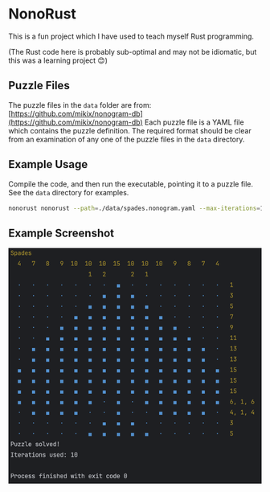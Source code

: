 # NonoRust
This is a fun project which I have used to teach myself Rust programming.

(The Rust code here is probably sub-optimal and may not be idiomatic, but this was a learning project 😊)

## Puzzle Files
The puzzle files in the `data` folder are from: [https://github.com/mikix/nonogram-db](https://github.com/mikix/nonogram-db)
Each puzzle file is a YAML file which contains the puzzle definition. The required format should be clear from an examination of any one of the puzzle files in the `data` directory.

## Example Usage
Compile the code, and then run the executable, pointing it to a puzzle file.  See the `data` directory for examples.

```bash
nonorust nonorust --path=./data/spades.nonogram.yaml --max-iterations=100
```



## Example Screenshot
![](./screenshot.png)
